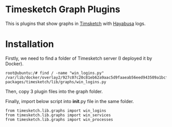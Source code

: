 # Timesketch Graph Plugins
This is plugins that show graphs in [Timsketch](https://timesketch.org/) with [Hayabusa](https://github.com/Yamato-Security/hayabusa) logs.
# Installation
Firstly, we need to find a folder of Timesketch server (I deployed it by Docker).

    root@ubuntu:/# find / -name "win_logins.py"
    /var/lib/docker/overlay2/927c07c20c81eb62a9aac5d9faaeab56eed943509a1bcf0aa7f573fc5c8a9ae8/diff/usr/local/lib/python3.10/dist-packages/timesketch/lib/graphs/win_logins.py

Then, copy 3 plugin files into the graph folder.

Finally, import below script into __init__.py file in the same folder.

    from timesketch.lib.graphs import win_logins
    from timesketch.lib.graphs import win_services
    from timesketch.lib.graphs import win_processes

